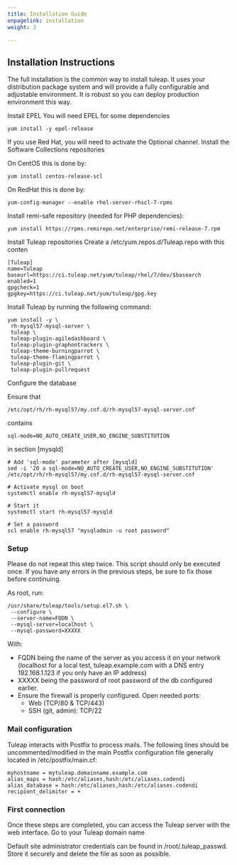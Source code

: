 ```yaml
---
title: Installation Guide
onpagelink: installation
weight: 3

---
```


Installation Instructions
-------------------------

The full installation is the common way to install tuleap. It uses your distribution package system and will provide a fully configurable and adjustable environment. It is robust so you can deploy production environment this way.

Install EPEL You will need EPEL for some dependencies

 ```
yum install -y epel-release
 
```

If you use Red Hat, you will need to activate the Optional channel. Install the Software Collections repositories

On CentOS this is done by:

 ```
yum install centos-release-scl 
```

On RedHat this is done by:

 ```
yum-config-manager --enable rhel-server-rhscl-7-rpms 
```

Install remi-safe repository (needed for PHP dependencies):

 ```
yum install https://rpms.remirepo.net/enterprise/remi-release-7.rpm 
```

Install Tuleap repositories Create a /etc/yum.repos.d/Tuleap.repo with this conten

 ```
[Tuleap]
name=Tuleap
baseurl=https://ci.tuleap.net/yum/tuleap/rhel/7/dev/$basearch
enabled=1
gpgcheck=1
gpgkey=https://ci.tuleap.net/yum/tuleap/gpg.key
```

Install Tuleap by running the following command:

 ```
yum install -y \
  rh-mysql57-mysql-server \
  tuleap \
  tuleap-plugin-agiledashboard \
  tuleap-plugin-graphontrackers \
  tuleap-theme-burningparrot \
  tuleap-theme-flamingparrot \
  tuleap-plugin-git \
  tuleap-plugin-pullrequest 
```

Configure the database

Ensure that

 ```
 /etc/opt/rh/rh-mysql57/my.cnf.d/rh-mysql57-mysql-server.cnf 
```

contains

 ```
sql-mode=NO_AUTO_CREATE_USER,NO_ENGINE_SUBSTITUTION 
```

in section \[mysqld\]

 ```
 # Add 'sql-mode' parameter after [mysqld]
sed -i '20 a sql-mode=NO_AUTO_CREATE_USER,NO_ENGINE_SUBSTITUTION' /etc/opt/rh/rh-mysql57/my.cnf.d/rh-mysql57-mysql-server.cnf

# Activate mysql on boot
systemctl enable rh-mysql57-mysqld

# Start it
systemctl start rh-mysql57-mysqld

# Set a password
scl enable rh-mysql57 "mysqladmin -u root password"
 
```

### Setup

Please do not repeat this step twice. This script should only be executed once. If you have any errors in the previous steps, be sure to fix those before continuing.

As root, run:

 ```
/usr/share/tuleap/tools/setup.el7.sh \
  --configure \
  --server-name=FQDN \
  --mysql-server=localhost \
  --mysql-password=XXXXX
```

With:

- FQDN being the name of the server as you access it on your network (localhost for a local test, tuleap.example.com with a DNS entry 192.168.1.123 if you only have an IP address)
- XXXXX being the password of root password of the db configured earlier.
- Ensure the firewall is properly configured. Open needed ports: 
  - Web (TCP/80 &amp; TCP/443)
  - SSH (git, admin): TCP/22
 
### Mail configuration

Tuleap interacts with Postfix to process mails. The following lines should be uncommented/modified in the main Postfix configuration file generally located in /etc/postfix/main.cf:

 ```
myhostname = mytuleap.domainname.example.com
alias_maps = hash:/etc/aliases,hash:/etc/aliases.codendi
alias_database = hash:/etc/aliases,hash:/etc/aliases.codendi
recipient_delimiter = +
 
```

### First connection

Once these steps are completed, you can access the Tuleap server with the web interface. Go to your Tuleap domain name

Default site administrator credentials can be found in /root/.tuleap\_passwd. Store it securely and delete the file as soon as possible.